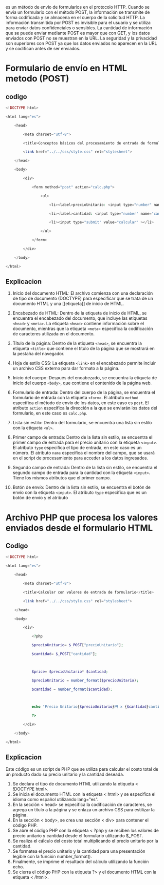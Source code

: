 es un método de envío de formularios en el protocolo HTTP. Cuando se envía un formulario con el método POST, la información se transmite de forma codificada y se almacena en el cuerpo de la solicitud HTTP. La información transmitida por POST es invisible para el usuario y se utiliza para enviar datos confidenciales o sensibles. La cantidad de información que se puede enviar mediante POST es mayor que con GET, y los datos enviados con POST no se muestran en la URL. La seguridad y la privacidad son superiores con POST ya que los datos enviados no aparecen en la URL y se codifican antes de ser enviados.
# Formulario de envío en HTML metodo (POST)
## codigo
```php
<!DOCTYPE html>

<html lang="es">

    <head>

        <meta charset="utf-8">

        <title>Conceptos básicos del procesamiento de entrada de formulario(POST)</title>

        <link href="../../css/style.css" rel="stylesheet">

    </head>

    <body>

        <div>

            <form method="post" action="calc.php">

                <ul>

                    <li><label>precioUnitario: <input type="number" name="precioUnitario" ></label></li>

                    <li><label>cantidad: <input type="number" name="cantidad" ></label></li>

                    <li><input type="submit" value="calcular" ></li>

                </ul>

            </form>

        </div>

    </body>

</html>
```
## Explicacion
1.  Inicio del documento HTML: El archivo comienza con una declaración de tipo de documento (DOCTYPE) para especificar que se trata de un documento HTML y una [[etiqueta]] de inicio de HTML.
    
2.  Encabezado de HTML: Dentro de la etiqueta de inicio de HTML, se encuentra el encabezado del documento, que incluye las etiquetas `<head>` y `<meta>`. La etiqueta `<head>` contiene información sobre el documento, mientras que la etiqueta `<meta>` especifica la codificación de caracteres utilizada en el documento.
    
3.  Título de la página: Dentro de la etiqueta `<head>`, se encuentra la etiqueta `<title>` que contiene el título de la página que se mostrará en la pestaña del navegador.
    
4.  Hoja de estilo CSS: La etiqueta `<link>` en el encabezado permite incluir un archivo CSS externo para dar formato a la página.
    
5.  Inicio del cuerpo: Después del encabezado, se encuentra la etiqueta de inicio del cuerpo `<body>`, que contiene el contenido de la página web.
    
6.  Formulario de entrada: Dentro del cuerpo de la página, se encuentra el formulario de entrada con la etiqueta `<form>`. El atributo `method` especifica el método de envío de los datos, en este caso es `post`. El atributo `action` especifica la dirección a la que se enviarán los datos del formulario, en este caso es `calc.php`.
    
7.  Lista sin estilo: Dentro del formulario, se encuentra una lista sin estilo con la etiqueta `<ul>`.
    
8.  Primer campo de entrada: Dentro de la lista sin estilo, se encuentra el primer campo de entrada para el precio unitario con la etiqueta `<input>`. El atributo `type` especifica el tipo de entrada, en este caso es un número. El atributo `name` especifica el nombre del campo, que se usará en el script de procesamiento para acceder a los datos ingresados.
    
9.  Segundo campo de entrada: Dentro de la lista sin estilo, se encuentra el segundo campo de entrada para la cantidad con la etiqueta `<input>`. Tiene los mismos atributos que el primer campo.
    
10.  Botón de envío: Dentro de la lista sin estilo, se encuentra el botón de envío con la etiqueta `<input>`. El atributo `type` especifica que es un botón de envío y el atributo


# Archivo PHP que procesa los valores enviados desde el formulario HTML
## Codigo
```php
<!DOCTYPE html>

<html lang="es">

    <head>

        <meta charset="utf-8">

        <title>Calcular con valores de entrada de formulario</title>

        <link href="../../css/style.css" rel="stylesheet">

    </head>

    <body>

        <div>

            <?php

            $precioUnitario= $_POST["precioUnitario"];

            $cantidad= $_POST["cantidad"];

  

            $price= $precioUnitario* $cantidad;

            $precioUnitario = number_format($precioUnitario);

            $cantidad = number_format($cantidad);

  

            echo "Precio Unitario{$precioUnitario}円 x {$cantidad}cantidad es {$price}円"

            ?>

        </div>

    </body>

</html>
```
## Explicacion 
Este código es un script de PHP que se utiliza para calcular el costo total de un producto dado su precio unitario y la cantidad deseada.

1.  Se declara el tipo de documento HTML utilizando la etiqueta < !DOCTYPE html>.
2.  Se inicia el documento HTML con la etiqueta < html> y se especifica el idioma como español utilizando lang="es".
3.  En la sección < head> se especifica la codificación de caracteres, se agrega un título a la página y se enlaza un archivo CSS para estilizar la página.
4.  En la sección < body>, se crea una sección < div> para contener el código PHP.
5.  Se abre el código PHP con la etiqueta < ?php y se reciben los valores de precio unitario y cantidad desde el formulario utilizando $_POST.
6.  Se realiza el cálculo del costo total multiplicando el precio unitario por la cantidad.
7.  Se formatea el precio unitario y la cantidad para una presentación legible con la función number_format().
8.  Finalmente, se imprime el resultado del cálculo utilizando la función echo.
9.  Se cierra el código PHP con la etiqueta ?> y el documento HTML con la etiqueta < /html>.
